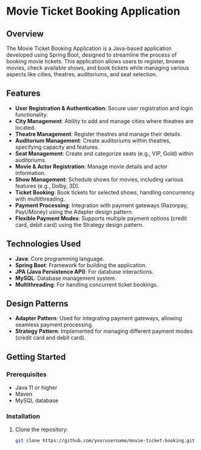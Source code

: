 # Movie Ticket Booking Application

## Overview
The Movie Ticket Booking Application is a Java-based application developed using Spring Boot, designed to streamline the process of booking movie tickets. This application allows users to register, browse movies, check available shows, and book tickets while managing various aspects like cities, theatres, auditoriums, and seat selection.

## Features
- **User Registration & Authentication**: Secure user registration and login functionality.
- **City Management**: Ability to add and manage cities where theatres are located.
- **Theatre Management**: Register theatres and manage their details.
- **Auditorium Management**: Create auditoriums within theatres, specifying capacity and features.
- **Seat Management**: Create and categorize seats (e.g., VIP, Gold) within auditoriums.
- **Movie & Actor Registration**: Manage movie details and actor information.
- **Show Management**: Schedule shows for movies, including various features (e.g., Dolby, 3D).
- **Ticket Booking**: Book tickets for selected shows, handling concurrency with multithreading.
- **Payment Processing**: Integration with payment gateways (Razorpay, PayUMoney) using the Adapter design pattern.
- **Flexible Payment Modes**: Supports multiple payment options (credit card, debit card) using the Strategy design pattern.

## Technologies Used
- **Java**: Core programming language.
- **Spring Boot**: Framework for building the application.
- **JPA (Java Persistence API)**: For database interactions.
- **MySQL**: Database management system.
- **Multithreading**: For handling concurrent ticket bookings.

## Design Patterns
- **Adapter Pattern**: Used for integrating payment gateways, allowing seamless payment processing.
- **Strategy Pattern**: Implemented for managing different payment modes (credit card and debit card).

## Getting Started
### Prerequisites
- Java 11 or higher
- Maven
- MySQL database

### Installation
1. Clone the repository:
   ```bash
   git clone https://github.com/yourusername/movie-ticket-booking.git


